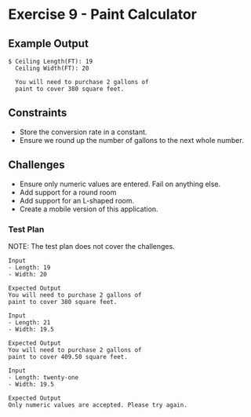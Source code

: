# Exercise 9 - Paint Calculator

## Example Output

```
$ Ceiling Length(FT): 19
  Ceiling Width(FT): 20
  
  You will need to purchase 2 gallons of
  paint to cover 380 square feet.

```

## Constraints
- Store the conversion rate in a constant.
- Ensure we round up the number of gallons to the next whole number.

## Challenges
* Ensure only numeric values are entered. Fail on anything else.
* Add support for a round room
* Add support for an L-shaped room.
* Create a mobile version of this application.

### Test Plan

NOTE: The test plan does not cover the challenges. 

```
Input
- Length: 19
- Width: 20

Expected Output
You will need to purchase 2 gallons of
paint to cover 380 square feet.
```

```
Input
- Length: 21
- Width: 19.5

Expected Output
You will need to purchase 2 gallons of
paint to cover 409.50 square feet.
```

```
Input
- Length: twenty-one
- Width: 19.5

Expected Output
Only numeric values are accepted. Please try again.
```